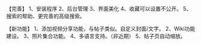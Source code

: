 【完善】
1、安装程序
2、后台管理
3、界面美化
4、收藏可以设置不公开。
5、搜索的帮助、更完善的高级搜索。

【新功能】
1、添加视频分享功能，与帖子类似。自定义封面/文字。
2、Wiki功能建设。
3、照片集合功能。
4、多语言支持。（非近期）
5、帖子页自动缩放。